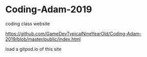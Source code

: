 # Coding-Adam-2019
coding class website

https://github.com/GameDevTypicalNineYearOld/Coding-Adam-2019/blob/master/public/index.html

load a gitpod.io of this site


